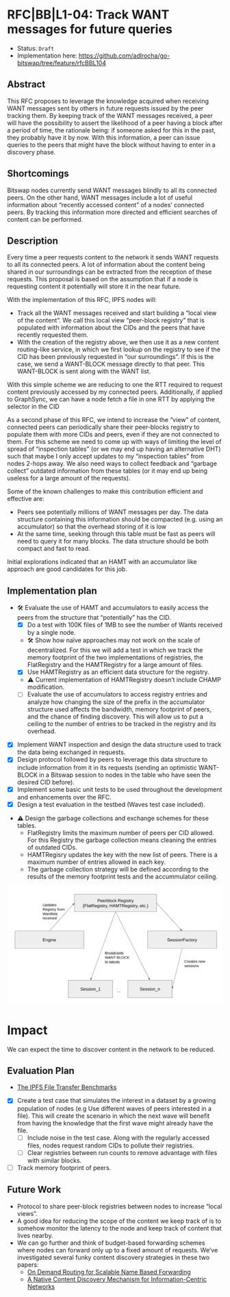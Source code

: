 #  RFC|BB|L1-04: Track WANT messages for future queries
* Status: `Draft`
* Implementation here: https://github.com/adlrocha/go-bitswap/tree/feature/rfcBBL104

## Abstract

This RFC proposes to leverage the knowledge acquired when receiving WANT messages sent by others in future requests issued by the peer tracking them. By keeping track of the WANT messages received, a peer will have the possibility to assert the likelihood of a peer having a block after a period of time, the rationale being: if someone asked for this in the past, they probably have it by now. With this information, a peer can issue queries to the peers that might have the block without having to enter in a discovery phase.

<!-- Full description here: https://docs.google.com/document/d/1zjJCZel8zJzgK3XuHK0YZlNffEHThq7tUOssGgRTryY/edit#heading=h.6qnrq913vou6 -->

## Shortcomings
Bitswap nodes currently send WANT messages blindly to all its connected peers. On the other hand, WANT messages include a lot of useful information about “recently accessed content” of a nodes’ connected peers. By tracking this information more directed and efficient searches of content can be performed.

## Description
Every time a peer requests content to the network it sends WANT requests to all its connected peers. A lot of information about the content being shared in our surroundings can be extracted from the reception of these requests. This proposal is based on the assumption that if a node is requesting content it potentially will store it in the near future.

With the implementation of this RFC, IPFS nodes will:
- Track all the WANT messages received and start building a “local view of the content”. We call this local view “peer-block registry” that is populated  with information about the CIDs and the peers that have recently requested them.
- With the creation of the registry above, we then use it as a new content routing-like service, in which we first lookup on the registry to see if the CID has been previously requested in “our surroundings”. If this is the case, we send a WANT-BLOCK message directly to that peer. This WANT-BLOCK is sent along with the WANT list.

With this simple scheme we are reducing to one the RTT required to request content previously accessed by my connected peers. Additionally, if applied to GraphSync, we can have a node fetch a file in one RTT by applying the selector in the CID

As a second phase  of this RFC, we intend to increase the “view” of content, connected peers can periodically share their peer-blocks registry to populate them with more CIDs and peers, even if they are not connected to them. For this scheme we need to come up with ways of limiting the level of spread of “inspection tables” (or we may end up having an alternative DHT) such that maybe I only accept updates to my “inspection tables” from nodes 2-hops away. We also need ways to collect feedback and “garbage collect” outdated information from these tables (or it may end up being useless for a large amount of the requests).

Some of the known challenges to make this contribution efficient and effective are:
- Peers see potentially millions of WANT messages per day. The data structure containing this information should be compacted (e.g. using an accumulator) so that the overhead storing of it is low
- At the same time, seeking through this table must be fast as peers will need to query it for many blocks. The data structure should be both compact and fast to read.

Initial explorations indicated that an HAMT with an accumulator like approach are good candidates for this job.

## Implementation plan
- 🛠 Evaluate the use of HAMT and accumulators to easily access the peers from the structure that “potentially” has the CID.
    - [x] Do a test with 100K files of 1MB to see the number of Wants received by a single node.
    - 🛠 Show how naïve approaches may not work on the scale of decentralized. For this we will add a test in which we track the memory footprint of the two implementations of registries, the FlatRegistry and the HAMTRegistry for a large amount of files.
    - [x] Use HAMTRegistry as an efficient data structure for the registry.
    - ⚠ Current implementation of HAMTRegistry doesn’t include CHAMP modification.
    - [ ] Evaluate the use of accumulators to access registry entries and analyze how changing the size of the prefix in the accumulator structure used affects the bandwidth, memory footprint of peers, and the chance of finding discovery. This will allow us to put a ceiling to the number of entries to be tracked in the registry and its overhead.
- [x] Implement WANT inspection and design the data structure used to track the data being exchanged in requests.
- [x] Design protocol followed by peers to leverage this data structure to include information from it in its requests (sending an optimistic WANT-BLOCK in a Bitswap session to nodes in the table who have seen the desired CID before).
- [x] Implement some basic unit tests to be used throughout the development and enhancements over the RFC.
- [x] Design a test evaluation in the testbed (Waves test case included).
- ⚠ Design the garbage collections and exchange schemes for these tables.
   - FlatRegistry limits the maximum number of peers per CID allowed. For this Registry the garbage collection means cleaning the entries of outdated CIDs.
   - HAMTRegisry updates the key with the new list of peers. There is a maximum number of entries allowed in each key.
   - The garbage collection strategy will be defined according to the results of the memory footprint tests and the accummulator ceiling.

![](./images/rfcbbL104.png)

# Impact
We can expect the time to discover content in the network to be reduced.

## Evaluation Plan
- [The IPFS File Transfer Benchmarks](https://docs.google.com/document/d/1LYs3WDCwpkrBdfrnB_LE0xsxdMCIhXdCchIkbzZc8OE/edit#heading=h.nxkc23tlbqhl)
- [x] Create a test case that simulates the interest in a dataset by a growing population of nodes (e.g Use different waves of peers interested in a file). This will create the scenario in which the next wave will benefit from having the knowledge that the first wave might already have the file.
    - [ ] Include noise in the test case. Along with the regularly accessed files, nodes request random CIDs to pollute their registries.
    - [ ] Clear registries between run counts to remove advantage with files with similar blocks.
- [ ] Track memory footprint of peers.

## Future Work
- Protocol to share peer-block registries between nodes to increase “local views”.
- A good idea for reducing the scope of the content we keep track of is to somehow monitor the latency to the node and keep track of content that lives nearby.
- We can go further and think of budget-based forwarding schemes where nodes can forward only up to a fixed amount of requests. We’ve investigated several funky content discovery strategies in these two papers:
    - [On Demand Routing for Scalable Name Based Forwarding](http://conferences.sigcomm.org/acm-icn/2018/proceedings/icn18-final53.pdf)
    - [A Native Content Discovery Mechanism for Information-Centric Networks](https://www.ee.ucl.ac.uk/~ipsaras/files/efib-icn17.pdf)
